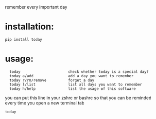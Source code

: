remember every important day

# installation:
```
pip install today
```

# usage:
```
  today                      check whether today is a special day?
  today a/add                add a day you want to remember
  today r/rm/remove          forget a day
  today l/list               list all days you want to remember
  today h/help               list the usage of this software
```

you can put this line in your zshrc or bashrc so that you can be reminded every time you open a new terminal tab
```
today
```

